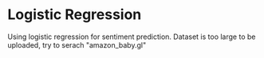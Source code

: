 # Logistic Regression
Using logistic regression for sentiment prediction. Dataset is too large to be uploaded, try to serach "amazon_baby.gl"

